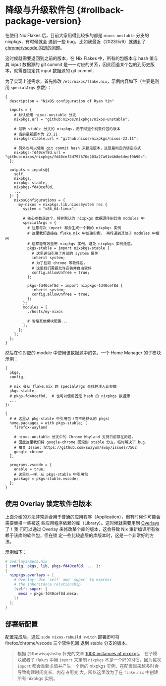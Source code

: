 # 降级与升级软件包 {#rollback-package-version}

在使用 Nix Flakes 后，目前大家用得比较多的都是 `nixos-unstable` 分支的 nixpkgs，有时候就会
遇到一些 bug，比如我最近（2023/5/6）就遇到了
[chrome/vscode 闪退的问题](https://github.com/swaywm/sway/issues/7562)。

这时候就需要退回到之前的版本，在 Nix Flakes 中，所有的包版本与 hash 值与其 input 数据源的
git commit 是一一对应的关系，因此回退某个包的到历史版本，就需要锁定其 input 数据源的 git
commit.

为了实现上述需求，首先修改 `/etc/nixos/flake.nix`，示例内容如下（主要是利用 `specialArgs`
参数）：

```nix{8-13,19-20,27-44}
{
  description = "NixOS configuration of Ryan Yin"

  inputs = {
    # 默认使用 nixos-unstable 分支
    nixpkgs.url = "github:nixos/nixpkgs/nixos-unstable";

    # 最新 stable 分支的 nixpkgs，用于回退个别软件包的版本
    # 当前最新版本为 23.11
    nixpkgs-stable.url = "github:nixos/nixpkgs/nixos-23.11";

    # 另外也可以使用 git commit hash 来锁定版本，这是最彻底的锁定方式
    nixpkgs-fd40cef8d.url = "github:nixos/nixpkgs/fd40cef8d797670e203a27a91e4b8e6decf0b90c";
  };

  outputs = inputs@{
    self,
    nixpkgs,
    nixpkgs-stable,
    nixpkgs-fd40cef8d,
    ...
  }: {
    nixosConfigurations = {
      my-nixos = nixpkgs.lib.nixosSystem rec {
        system = "x86_64-linux";

        # 核心参数是这个，将非默认的 nixpkgs 数据源传到其他 modules 中
        specialArgs = {
          # 注意每次 import 都会生成一个新的 nixpkgs 实例
          # 这里我们直接在 flake.nix 中创建实例， 再传递到其他子 modules 中使用
          # 这样能有效重用 nixpkgs 实例，避免 nixpkgs 实例泛滥。
          pkgs-stable = import nixpkgs-stable {
            # 这里递归引用了外部的 system 属性
            inherit system;
            # 为了拉取 chrome 等软件包，
            # 这里我们需要允许安装非自由软件
            config.allowUnfree = true;
          };

          pkgs-fd40cef8d = import nixpkgs-fd40cef8d {
            inherit system;
            config.allowUnfree = true;
          };
        };
        modules = [
          ./hosts/my-nixos

          # 省略其他模块配置...
        ];
      };
    };
  };
}
```

然后在你对应的 module 中使用该数据源中的包，一个 Home Manager 的子模块示例：

```nix{4-7,13,25}
{
  pkgs,
  config,

  # nix 会从 flake.nix 的 specialArgs 查找并注入此参数
  pkgs-stable,
  # pkgs-fd40cef8d,  # 也可以使用固定 hash 的 nixpkgs 数据源
  ...
}:

{
  # # 这里从 pkg-stable 中引用包（而不是默认的 pkgs）
  home.packages = with pkgs-stable; [
    firefox-wayland

    # nixos-unstable 分支中的 Chrome Wayland 支持目前存在问题，
    # 因此这里我们将 google-chrome 回滚到 stable 分支，临时解决下 bug.
    # 相关 Issue: https://github.com/swaywm/sway/issues/7562
    google-chrome
  ];

  programs.vscode = {
    enable = true;
    # 这里也一样，从 pkgs-stable 中引用包
    package = pkgs-stable.vscode;
  };
}
```

## 使用 Overlay 锁定软件包版本

上面介绍的方法非常适合用于普通的应用程序（Application），但有时候你可能会需要替换一些被这
些应用程序依赖的库（Library）。这时候就需要用到 [Overlays](../nixpkgs/overlays.md) 了！我
们可以通过 Overlay 来修改某个库的版本，这会导致 Nix 重新编译所有依赖于该库的软件包，但在锁
定一些比较底层的库版本时，这是一个非常好的方法。

示例如下：

```nix
# overlays/mesa.nix
{ config, pkgs, lib, pkgs-fd40cef8d, ... }:
{
  nixpkgs.overlays = [
    # Overlay: Use `self` and `super` to express
    # the inheritance relationship
    (self: super: {
      mesa = pkgs-fd40cef8d.mesa;
    })
  ];
}
```

## 部署新配置

配置完成后，通过 `sudo nixos-rebuild switch` 部署即可将 firefox/chrome/vscode 三个软件包回
退到 stable 分支的版本。

> 根据 @fbewivpjsbsby 补充的文章
> [1000 instances of nixpkgs](https://discourse.nixos.org/t/1000-instances-of-nixpkgs/17347)，
> 在子模块或者子 flakes 中用 `import` 来定制 `nixpkgs` 不是一个好的习惯，因为每次 `import`
> 都会重新求值并产生一个新的 nixpkgs 实例，在配置越来越多时会导致构建时间变长、内存占用变
> 大。所以这里改为了在 `flake.nix` 中创建所有 nixpkgs 实例。
